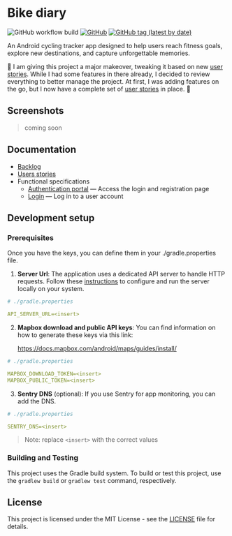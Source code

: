 # Bike diary

![GitHub workflow build](https://github.com/ericafenyo/bike-diary/actions/workflows/android.yml/badge.svg)
[![GitHub](https://img.shields.io/github/license/ericafenyo/bike-diary)](LICENSE)
[![GitHub tag (latest by date)](https://img.shields.io/github/v/tag/ericafenyo/bike-diary?label=version)][version]

An Android cycling tracker app designed to help users reach fitness goals, explore new destinations, and capture unforgettable memories.

:construction: I am giving this project a major makeover, tweaking it based on new [user stories](docs/user-stories.md). While I had some features in there already, I decided to review everything to better manage the project. At first, I was adding features on the go, but I now have a complete set of [user stories](docs/user-stories.md) in place. :construction:


## Screenshots

> coming soon

## Documentation

- [Backlog](docs/backlog.md)
- [Users stories](docs/user-stories.md)
- Functional specifications
  - [Authentication portal](docs/functional-specifications/auth-portal.md) &mdash; Access the login and registration page
  - [Login](docs/functional-specifications/login.md) &mdash; Log in to a user account

## Development setup

### Prerequisites

Once you have the keys, you can define them in your ./gradle.properties file.

1. **Server Url**: The application uses a dedicated API server to handle HTTP requests. Follow these [instructions](https://github.com/ericafenyo/bike-diary-api/blob/main/README.md) to configure and run the server locally on your system.

```yml
# ./gradle.properties

API_SERVER_URL=<insert>
```

2. **Mapbox download and public API keys**: You can find information on how to generate these keys via this link:

   <https://docs.mapbox.com/android/maps/guides/install/>

```yml
# ./gradle.properties

MAPBOX_DOWNLOAD_TOKEN=<insert>
MAPBOX_PUBLIC_TOKEN=<insert>
```

3. **Sentry DNS** (optional): If you use Sentry for app monitoring, you can add the DNS.

```yml
# ./gradle.properties

SENTRY_DNS=<insert>
```

> Note: replace `<insert>` with the correct values

### Building and Testing

This project uses the Gradle build system. To build or test this project, use the `gradlew build` or `gradlew test` command, respectively.

## License

This project is licensed under the MIT License - see the [LICENSE](LICENSE) file for details.

[version]: https://github.com/ericafenyo/bike-diary/releases
